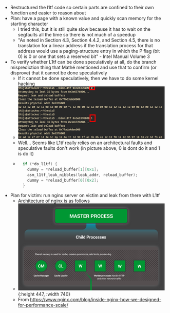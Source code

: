 - Restructured the l1tf code so certain parts are confined to their own function and easier to reason about
- Plan: have a page with a known value and quickly scan memory for the starting character
	- I tried this, but it is still quite slow because it has to wait on the segfaults all the time so there is not much of a speedup
	- "As noted in Section 4.3, Section 4.4.2, and Section 4.5, there is no translation for a linear address if the translation process for that address would use a paging-structure entry in which the P flag (bit 0) is 0 or one that sets a reserved bit" - Intel Manual Volume 3
- To verify whether L1tf can be done speculatively at all, do the branch misprediction thing that Mathé mentioned and use that to confirm (or disprove) that it cannot be done speculatively
	- If it cannot be done speculatively, then we have to do some kernel hacking
	- ![image.png](../assets/image_1708364114897_0.png)
	- Well... Seems like L1tf really relies on an architectural faults and speculative faults don't work (in picture above, 0 is dont do it and 1 is do it)
	- ```c
	    if (*do_l1tf) {
	      dummy = *reload_buffer[1][0x1];
	      asm_l1tf_leak_nibbles(leak_addr, reload_buffer);
	      dummy = *reload_buffer[0][0x2];
	    }
	  ```
- Plan for victim: run nginx server on victim and leak from there with L1tf
	- Architecture of nginx is as follows
	- ![image.png](../assets/image_1708344306198_0.png){:height 447, :width 740}
	- From https://www.nginx.com/blog/inside-nginx-how-we-designed-for-performance-scale/